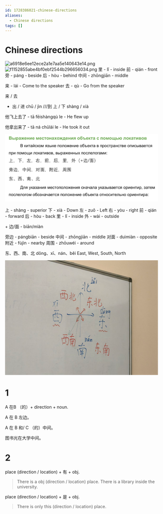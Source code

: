```yaml
---
id: 1728386021-chinese-directions
aliases:
  - Chinese directions
tags: []
---
```


# Chinese directions

![a6918e6ee12ece2a1e7aa5e140643e14.png](file:///home/andrew/.config/joplin-desktop/resources/ea705fadad984c0cbad1a649f135b4a9.png)
![f1152855abe4bf0ebf2544b296656034.png](file:///home/andrew/.config/joplin-desktop/resources/54177e780c4d4d29a50d5a3ae09ec9ba.png)
里 - lǐ - inside
前 - qián - front
旁 - páng - beside
后 - hòu - behind
中间 - zhōngjiān - middle

来 - lái - Come to the speaker
去 - qù - Go from the speaker

来 / 去

- 出 / 进
  chū / jìn
  ///到
  上 / 下
  shàng / xià

他飞上去了 - tā fēishàngqù le - He flew up

他拿出来了 - tā ná chūlái le - He took it out

![11-03-25_14-13-23_632.png](assets/imgs/11-03-25_14-13-23_632.png)

上 - shàng - superior
下 - xià - Down
左 - zuǒ - Left
右 - yòu - right
前 - qián - forward
后 - hòu - back
里 - lǐ - inside
外 - wài - outside

\+ 边/面 - biān/miàn

旁边 - pángbiān - beside
中间 - zhōngjiān - middle
对面 - duìmiàn - opposite
附近 - fùjìn - nearby
周围 - zhōuwéi - around

东、西、南、北
dōng、xī、nán、běi
East, West, South, North

![11-03-25_14-22-19_133.png](assets/imgs/11-03-25_14-22-19_133.png)

# 1

A 在B （的）+ direction + noun.

A 在 B 左边。

A 在 B 和/ C （的）中间。

图书光在大学中间。

# 2

place (direction / location) + 有 + obj.
> There is a obj (direction / location) place.
> There is a library inside the university.

place (direction / location) + 是 + obj.
> There is only this <obj> (direction / location) place.
